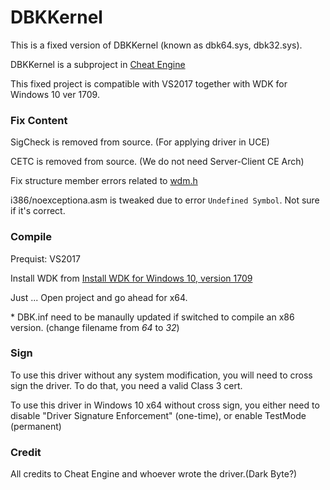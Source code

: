 # DBKKernel

This is a fixed version of DBKKernel (known as dbk64.sys, dbk32.sys).

DBKKernel is a subproject in [Cheat Engine](https://github.com/cheat-engine/cheat-engine)

This fixed project is compatible with VS2017 together with WDK for Windows 10 ver 1709.

### Fix Content

SigCheck is removed from source. (For applying driver in UCE)

CETC is removed from source. (We do not need Server-Client CE Arch)

Fix structure member errors related to [wdm.h](file:///C:/Program%20Files%20(x86)/Windows%20Kits/10/Include/10.0.16299.0/km/wdm.h)

i386/noexceptiona.asm is tweaked due to error `Undefined Symbol`. Not sure if it's correct.

### Compile

Prequist: VS2017

Install WDK from [Install WDK for Windows 10, version 1709](https://developer.microsoft.com/en-us/windows/hardware/windows-driver-kit)

Just ... Open project and go ahead for x64.

\* DBK.inf need to be manaully updated if switched to compile an x86 version. (change filename from *64* to *32*)


### Sign

To use this driver without any system modification, you will need to cross sign the driver. To do that, you need a valid Class 3 cert.

To use this driver in Windows 10 x64 without cross sign, you either need to disable "Driver Signature Enforcement" (one-time), or enable TestMode (permanent)

### Credit

All credits to Cheat Engine and whoever wrote the driver.(Dark Byte?)
